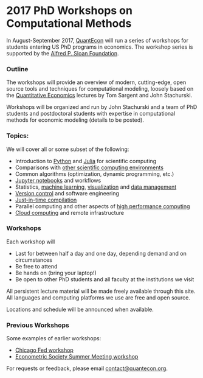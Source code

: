 
# 2017 PhD Workshops on Computational Methods

In August-September 2017, [QuantEcon](https://quantecon.org/) will run a
series of workshops for students entering US PhD programs in economics.  The
workshop series is supported by the [Alfred P.  Sloan
Foundation](https://sloan.org/).

### Outline

The workshops will provide an overview of modern, cutting-edge, open source tools and techniques for
computational modeling, loosely based on the [Quantitative
Economics](https://lectures.quantecon.org/) lectures by Tom Sargent and John
Stachurski.  

Workshops will be organized and run by John Stachurski and a team of PhD
students and postdoctoral students with expertise in
computational methods for economic modeling (details to be posted).

### Topics:

We will cover all or some subset of the following:

* Introduction to [Python](https://www.python.org/) and [Julia](https://julialang.org/) for scientific computing
* Comparisons with [other scientific computing environments](https://www.mathworks.com/products/matlab.html)
* Common algorithms (optimization, dynamic programming, etc.)
* [Jupyter notebooks](http://jupyter.org/) and workflows
* Statistics, [machine learning](http://scikit-learn.org/stable/), [visualization](https://matplotlib.org/) and [data management](http://pandas.pydata.org/)
* [Version control](https://github.com/) and software engineering
* [Just-in-time compilation](https://en.wikipedia.org/wiki/Just-in-time_compilation)
* Parallel computing and other aspects of [high performance computing](https://aws.amazon.com/hpc/)
* [Cloud computing](https://aws.amazon.com/solutions) and remote infrastructure

### Workshops

Each workshop will

* Last for between half a day and one day, depending demand and on circumstances
* Be free to attend
* Be hands on (bring your laptop!)
* Be open to other PhD students and all faculty at the institutions we visit

All persistent lecture material will be made freely available through this
site.  All languages and computing platforms we use are free and open source.

Locations and schedule will be announced when available.

### Previous Workshops

Some examples of earlier workshops:

* [Chicago Fed workshop](https://github.com/QuantEcon/ChicagoFed_workshop)
* [Econometric Society Summer Meeting workshop](https://github.com/QuantEcon/emet_summer_workshop)

For requests or feedback, please email contact@quantecon.org.
